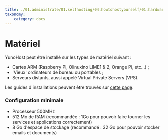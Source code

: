 ```yaml
---
title: ./01.administrate/01.selfhosting/04.howtohostyourself/01.hardware/hardware_fr.md
taxonomy:
    category: docs
---
```

# Matériel

YunoHost peut être installé sur les types de matériel suivant :
- Cartes ARM (Raspberry Pi, Olinuxino LIME1 & 2, Orange Pi, etc...) ;
- 'Vieux' ordinateurs de bureau ou portables ;
- Serveurs distants, aussi appelé Virtual Private Servers (VPS).

Les guides d'installations peuvent être trouvés sur [cette page](/install_fr).

### Configuration minimale

* Processeur 500MHz
* 512 Mo de RAM (recommandée : 1Go pour pouvoir faire tourner les services et applications correctement)
* 8 Go d'espace de stockage (recommandé : 32 Go pour pouvoir stocker emails et documents)
